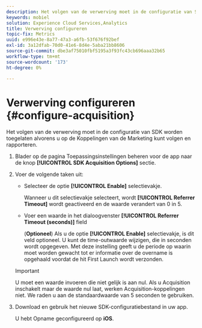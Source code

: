```yaml
---
description: Het volgen van de verwerving moet in de configuratie van SDK worden toegelaten alvorens u op de Koppelingen van de Marketing kunt volgen en rapporteren.
keywords: mobiel
solution: Experience Cloud Services,Analytics
title: Verwerving configureren
topic-fix: Metrics
uuid: e996e43e-8a77-47a3-a6fb-53f676f92bef
exl-id: 3a12dfab-70d0-41e6-8d4e-5aba21bb8606
source-git-commit: dbe3af75010fbf5195a3f93fc43cb696aaa32b65
workflow-type: tm+mt
source-wordcount: '173'
ht-degree: 0%

---
```


# Verwerving configureren {#configure-acquisition}

Het volgen van de verwerving moet in de configuratie van SDK worden toegelaten alvorens u op de Koppelingen van de Marketing kunt volgen en rapporteren.

1. Blader op de pagina Toepassingsinstellingen beheren voor de app naar de knop **[!UICONTROL SDK Acquisition Options]** sectie.
1. Voer de volgende taken uit:

   * Selecteer de optie **[!UICONTROL Enable]** selectievakje.

      Wanneer u dit selectievakje selecteert, wordt **[!UICONTROL Referrer Timeout]** wordt geactiveerd en de waarde verandert van 0 in 5.

   * Voer een waarde in het dialoogvenster **[!UICONTROL Referrer Timeout (seconds)]** field

      (**Optioneel**) Als u de optie **[!UICONTROL Enable]** selectievakje, is dit veld optioneel. U kunt de time-outwaarde wijzigen, die in seconden wordt opgegeven. Met deze instelling geeft u de periode op waarin moet worden gewacht tot er informatie over de overname is opgehaald voordat de hit First Launch wordt verzonden.
   >[!IMPORTANT]
   >U moet een waarde invoeren die niet gelijk is aan nul. Als u Acquisition inschakelt maar de waarde nul laat, werken Acquisition-koppelingen niet. We raden u aan de standaardwaarde van 5 seconden te gebruiken.

1. Download en gebruik het nieuwe SDK-configuratiebestand in uw app.

   U hebt Opname geconfigureerd op **iOS**.
